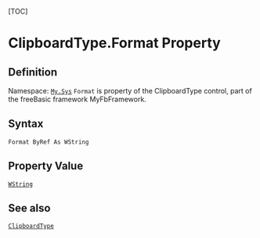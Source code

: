 [TOC]
# ClipboardType.Format Property

## Definition
Namespace: [`My.Sys`](My.Sys.md)
`Format` is property of the ClipboardType control, part of the freeBasic framework MyFbFramework.
## Syntax
```freeBasic
Format ByRef As WString
```
## Property Value
[`WString`]("https://www.freebasic.net/wiki/KeyPgWString")
## See also
[`ClipboardType`](ClipboardType.md)
